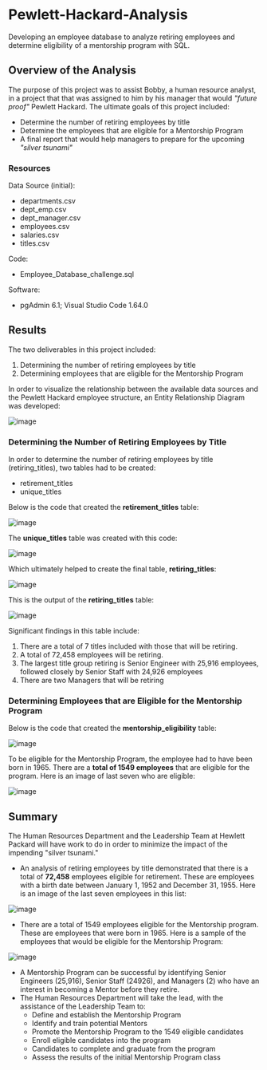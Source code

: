 # Pewlett-Hackard-Analysis
Developing an employee database to analyze retiring employees and determine eligibility of a mentorship program with SQL.

## Overview of the Analysis
The purpose of this project was to assist Bobby, a human resource analyst, in a project that that was assigned to him by his manager that would *"future proof"* Pewlett Hackard.  The ultimate goals of this project included:
* Determine the number of retiring employees by title
* Determine the employees that are eligible for a Mentorship Program
* A final report that would help managers to prepare for the upcoming *"silver tsunami"*

### Resources

Data Source (initial):
  * departments.csv
  * dept_emp.csv
  * dept_manager.csv
  * employees.csv
  * salaries.csv
  * titles.csv

Code:
  * Employee_Database_challenge.sql

Software:
  * pgAdmin 6.1; Visual Studio Code 1.64.0

## Results
The two deliverables in this project included:
1. Determining the number of retiring employees by title
2. Determining employees that are eligible for the Mentorship Program

In order to visualize the relationship between the available data sources and the Pewlett Hackard employee structure, an Entity Relationship Diagram was developed:


![image](https://user-images.githubusercontent.com/94148420/152712774-7a0f8248-d1d2-4403-bb57-e48d807ca8ec.png)


### Determining the Number of Retiring Employees by Title
In order to determine the number of retiring employees by title (retiring_titles), two tables had to be created:
* retirement_titles
* unique_titles

Below is the code that created the **retirement_titles** table:

![image](https://user-images.githubusercontent.com/94148420/152713180-18a34adb-c779-455d-a44d-544adb6dc201.png)

The **unique_titles** table was created with this code:

![image](https://user-images.githubusercontent.com/94148420/152713248-4e79d8a3-0de1-44b6-8a3d-41deb73e73c0.png)

Which ultimately helped to create the final table, **retiring_titles**:

![image](https://user-images.githubusercontent.com/94148420/152713410-72104ac0-08ee-4cce-8244-a48054c411c6.png)

This is the output of the **retiring_titles** table:

![image](https://user-images.githubusercontent.com/94148420/152713625-3b51ff10-304b-4f76-b05c-e5c90b8c0a41.png)

Significant findings in this table include:
1. There are a total of 7 titles included with those that will be retiring.
2. A total of 72,458 employees will be retiring.
3. The largest title group retiring is Senior Engineer with 25,916 employees, followed closely by Senior Staff with 24,926 employees
4. There are two Managers that will be retiring

### Determining Employees that are Eligible for the Mentorship Program
Below is the code that created the **mentorship_eligibility** table:

![image](https://user-images.githubusercontent.com/94148420/152715106-0886c5c3-0992-460c-8605-fbe97ea1c500.png)

To be eligible for the Mentorship Program, the employee had to have been born in 1965.  There are a **total of 1549 employees** that are eligible for the program.  Here is an image of last seven who are eligible:

![image](https://user-images.githubusercontent.com/94148420/152715598-7da62c1d-6154-4dd1-8388-33308462bafe.png)



## Summary
The Human Resources Department and the Leadership Team at Hewlett Packard will have work to do in order to minimize the impact of the impending "silver tsunami."
* An analysis of retiring employees by title demonstrated that there is a total of **72,458** employees eligible for retirement.  These are employees with a birth date between January 1, 1952 and December 31, 1955.  Here is an image of the last seven employees in this list:

![image](https://user-images.githubusercontent.com/94148420/152720742-45e05bb5-3949-4ed0-9afe-cf24d5c19860.png)

* There are a total of 1549 employees eligible for the Mentorship program.  These are employees that were born in 1965.  Here is a sample of the employees that would be eligible for the Mentorship Program:

![image](https://user-images.githubusercontent.com/94148420/152721016-89945dc8-5a8a-42e4-a7da-6cb212d9f3e7.png)

* A Mentorship Program can be successful by identifying Senior Engineers (25,916), Senior Staff (24926), and Managers (2) who have an interest in becoming a Mentor before they retire.
* The Human Resources Department will take the lead, with the assistance of the Leadership Team to:
     * Define and establish the Mentorship Program
     * Identify and train potential Mentors
     * Promote the Mentorship Program to the 1549 eligible candidates
     * Enroll eligible candidates into the program
     * Candidates to complete and graduate from the program
     * Assess the results of the initial Mentorship Program class



